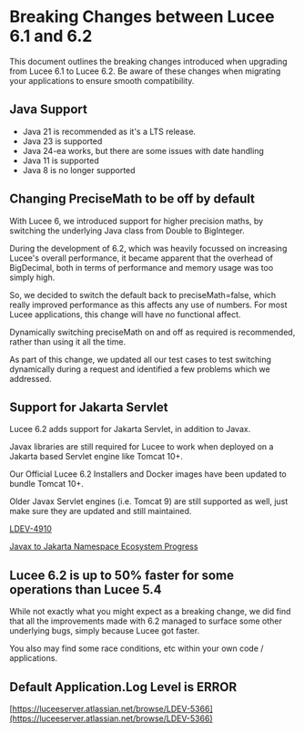 <!--
{
  "title": "Breaking Changes Between Lucee 6.1 and 6.2",
  "id": "breaking-changes-6-1-to-6-2",
  "categories": ["breaking changes", "migration","compat"],
  "description": "A guide to breaking changes introduced in Lucee between version 6.1 and 6.2",
  "keywords": ["breaking changes", "Lucee 6.1", "Lucee 6.2", "migration", "upgrade"],
  "related": [
    "mathematical-precision"
  ]
}
-->

# Breaking Changes between Lucee 6.1 and 6.2

This document outlines the breaking changes introduced when upgrading from Lucee 6.1 to Lucee 6.2. Be aware of these changes when migrating your applications to ensure smooth compatibility.

## Java Support

- Java 21 is recommended as it's a LTS release.
- Java 23 is supported
- Java 24-ea works, but there are some issues with date handling
- Java 11 is supported
- Java 8 is no longer supported

## Changing PreciseMath to be off by default

With Lucee 6, we introduced support for higher precision maths, by switching the underlying Java class from Double to BigInteger.

During the development of 6.2, which was heavily focussed on increasing Lucee's overall performance, it became apparent that the overhead of BigDecimal, both in terms of performance and memory usage was too simply high.

So, we decided to switch the default back to preciseMath=false, which really improved performance as this affects any use of numbers. For most Lucee applications, this change will have no functional affect.

Dynamically switching preciseMath on and off as required is recommended, rather than using it all the time.

As part of this change, we updated all our test cases to test switching dynamically during a request and identified a few problems which we addressed.

## Support for Jakarta Servlet

Lucee 6.2 adds support for Jakarta Servlet, in addition to Javax.

Javax libraries are still required for Lucee to work when deployed on a Jakarta based Servlet engine like Tomcat 10+.

Our Official Lucee 6.2 Installers and Docker images have been updated to bundle Tomcat 10+.

Older Javax Servlet engines (i.e. Tomcat 9) are still supported as well, just make sure they are updated and still maintained.

[LDEV-4910](https://luceeserver.atlassian.net/browse/LDEV-4910)

[Javax to Jakarta Namespace Ecosystem Progress](https://jakarta.ee/blogs/javax-jakartaee-namespace-ecosystem-progress/)

## Lucee 6.2 is up to 50% faster for some operations than Lucee 5.4

While not exactly what you might expect as a breaking change, we did find that all the improvements made with 6.2 managed to surface some other underlying bugs, simply because Lucee got faster.

You also may find some race conditions, etc within your own code / applications.

## Default Application.Log Level is ERROR

[https://luceeserver.atlassian.net/browse/LDEV-5366](https://luceeserver.atlassian.net/browse/LDEV-5366)
